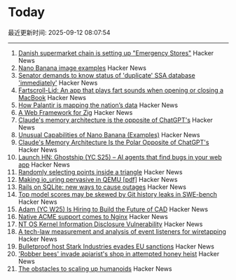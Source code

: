 # Today

最近更新时间: 2025-09-12 08:07:54

--- 
1. [Danish supermarket chain is setting up "Emergency Stores"](https://swiss.social/@swaldorff/115186445638788782) Hacker News
2. [Nano Banana image examples](https://github.com/PicoTrex/Awesome-Nano-Banana-images/blob/main/README_en.md) Hacker News
3. [Senator demands to know status of 'duplicate' SSA database 'immediately'](https://www.theregister.com/2025/09/11/ssa_doge_whistleblower_demand/) Hacker News
4. [Fartscroll-Lid: An app that plays fart sounds when opening or closing a MacBook](https://github.com/iannuttall/fartscroll-lid) Hacker News
5. [How Palantir is mapping the nation’s data](https://theconversation.com/when-the-government-can-see-everything-how-one-company-palantir-is-mapping-the-nations-data-263178) Hacker News
6. [A Web Framework for Zig](https://www.jetzig.dev/) Hacker News
7. [Claude's memory architecture is the opposite of ChatGPT's](https://www.shloked.com/writing/claude-memory) Hacker News
8. [Unusual Capabilities of Nano Banana (Examples)](https://github.com/PicoTrex/Awesome-Nano-Banana-images/blob/main/README_en.md) Hacker News
9. [Claude's Memory Architecture Is the Polar Opposite of ChatGPT's](https://www.shloked.com/writing/claude-memory) Hacker News
10. [Launch HN: Ghostship (YC S25) – AI agents that find bugs in your web app](https://news.ycombinator.com/item?id=45215032) Hacker News
11. [Randomly selecting points inside a triangle](https://www.johndcook.com/blog/2025/09/11/random-inside-triangle/) Hacker News
12. [Making io_uring pervasive in QEMU [pdf]](https://vmsplice.net/~stefan/stefanha-kvm-forum-2025.pdf) Hacker News
13. [Rails on SQLite: new ways to cause outages](https://andre.arko.net/2025/09/11/rails-on-sqlite-exciting-new-ways-to-cause-outages/) Hacker News
14. [Top model scores may be skewed by Git history leaks in SWE-bench](https://github.com/SWE-bench/SWE-bench/issues/465) Hacker News
15. [Adam (YC W25) Is Hiring to Build the Future of CAD](https://www.ycombinator.com/companies/adam/jobs/q6td4uk-founding-engineer) Hacker News
16. [Native ACME support comes to Nginx](https://letsencrypt.org/2025/09/11/native-acme-for-nginx) Hacker News
17. [NT OS Kernel Information Disclosure Vulnerability](https://www.crowdfense.com/nt-os-kernel-information-disclosure-vulnerability-cve-2025-53136/) Hacker News
18. [A tech-law measurement and analysis of event listeners for wiretapping](https://arxiv.org/abs/2508.19825) Hacker News
19. [Bulletproof host Stark Industries evades EU sanctions](https://krebsonsecurity.com/2025/09/bulletproof-host-stark-industries-evades-eu-sanctions/) Hacker News
20. ['Robber bees' invade apiarist's shop in attempted honey heist](https://www.cbc.ca/news/canada/british-columbia/robber-bees-terrace-bc-apiary-1.7627532) Hacker News
21. [The obstacles to scaling up humanoids](https://spectrum.ieee.org/humanoid-robot-scaling) Hacker News
